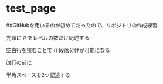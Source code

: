 # test_page

##GitHubを用いるのが初めてだったので、リポジトリの作成練習

先頭に # をレベルの数だけ記述する


空白行を挟むことで
()
段落分けが可能になる


改行の前に
  
半角スペースを2つ記述する
